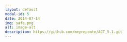 ```yaml
---
layout: default
modal-id: 5
date: 2014-07-14
img: safe.png
alt: image-alt
description: https://github.com/meyreponte/ACT_5.1.git
---
```

